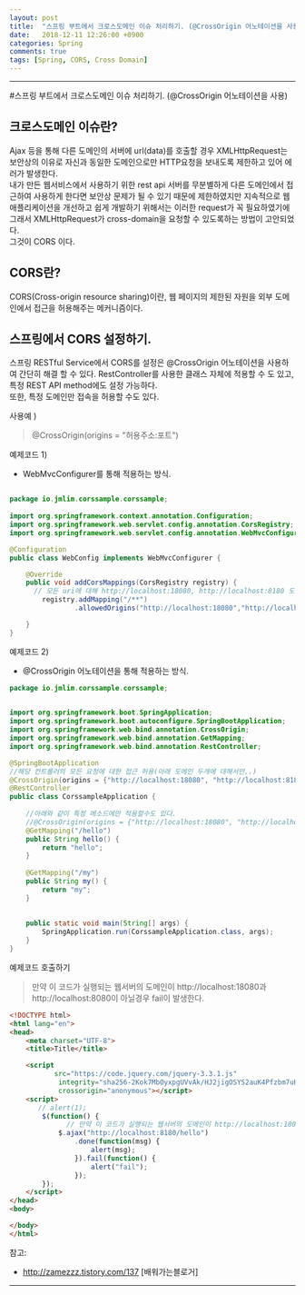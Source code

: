 ```yaml
---
layout: post
title:  "스프링 부트에서 크로스도메인 이슈 처리하기. (@CrossOrigin 어노테이션을 사용)"
date:   2018-12-11 12:26:00 +0900
categories: Spring
comments: true
tags: [Spring, CORS, Cross Domain]
---
```


---

#스프링 부트에서 크로스도메인 이슈 처리하기. (@CrossOrigin 어노테이션을 사용)

크로스도메인 이슈란?
--
Ajax 등을 통해 다른 도메인의 서버에 url(data)를 호출할 경우 XMLHttpRequest는 보안상의 이유로 자신과 동일한 도메인으로만 HTTP요청을 보내도록 제한하고 있어 에러가 발생한다.<br/>
내가 만든 웹서비스에서 사용하기 위한 rest api 서버를 무분별하게 다른 도메인에서 접근하여 사용하게 한다면 보안상 문제가 될 수 있기 때문에 제한하였지만 
지속적으로 웹 애플리케이션을 개선하고 쉽게 개발하기 위해서는 이러한 request가 꼭 필요하였기에 그래서 XMLHttpRequest가 cross-domain을 요청할 수 있도록하는 방법이 고안되었다.<br/>
그것이 CORS 이다.

CORS란?
--
CORS(Cross-origin resource sharing)이란, 웹 페이지의 제한된 자원을 외부 도메인에서 접근을 허용해주는 메커니즘이다.

스프링에서 CORS 설정하기.
--
스프링 RESTful Service에서 CORS를 설정은 @CrossOrigin 어노테이션을 사용하여 간단히 해결 할 수 있다.
RestController를 사용한 클래스 자체에 적용할 수 도 있고, 특정 REST API method에도 설정 가능하다.<br/>
또한, 특정 도메인만 접속을 허용할 수도 있다.  

사용예 ) 
> @CrossOrigin(origins = "허용주소:포트")


예제코드 1) 
 - WebMvcConfigurer를 통해 적용하는 방식.


```java

package io.jmlim.corssample.corssample;
 
import org.springframework.context.annotation.Configuration;
import org.springframework.web.servlet.config.annotation.CorsRegistry;
import org.springframework.web.servlet.config.annotation.WebMvcConfigurer;

@Configuration
public class WebConfig implements WebMvcConfigurer {

    @Override
    public void addCorsMappings(CorsRegistry registry) {
      // 모든 uri에 대해 http://localhost:18080, http://localhost:8180 도메인은 접근을 허용한다.
        registry.addMapping("/**")
                .allowedOrigins("http://localhost:18080","http://localhost:8180");

    }
}

```

예제코드 2) 
 - @CrossOrigin 어노테이션을 통해 적용하는 방식.


```java
package io.jmlim.corssample.corssample;

 
import org.springframework.boot.SpringApplication;
import org.springframework.boot.autoconfigure.SpringBootApplication;
import org.springframework.web.bind.annotation.CrossOrigin;
import org.springframework.web.bind.annotation.GetMapping;
import org.springframework.web.bind.annotation.RestController;

@SpringBootApplication
//해당 컨트롤러의 모든 요청에 대한 접근 허용(아래 도메인 두개에 대해서만..)
@CrossOrigin(origins = {"http://localhost:18080", "http://localhost:8180" }) 
@RestController
public class CorssampleApplication {
 
	//아래와 같이 특정 메소드에만 적용할수도 있다.
    //@CrossOrigin(origins = {"http://localhost:18080", "http://localhost:8180" })
    @GetMapping("/hello")
    public String hello() {
        return "hello";
    }
	
	@GetMapping("/my")
    public String my() {
        return "my";
    }
	
 
    public static void main(String[] args) {
        SpringApplication.run(CorssampleApplication.class, args);
    }
}
```

예제코드 호출하기
 > 만약 이 코드가 실행되는 웹서버의 도메인이 http://localhost:18080과 http://localhost:8080이 아닐경우 fail이 발생한다.
 

```html
<!DOCTYPE html>
<html lang="en">
<head>
    <meta charset="UTF-8">
    <title>Title</title>

    <script
           src="https://code.jquery.com/jquery-3.3.1.js"
            integrity="sha256-2Kok7MbOyxpgUVvAk/HJ2jigOSYS2auK4Pfzbm7uH60="
            crossorigin="anonymous"></script>
    <script>
       // alert(1);
        $(function() {
			  // 만약 이 코드가 실행되는 웹서버의 도메인이 http://localhost:18080과 http://localhost:8080이 아닐경우 fail이 발생한다.
            $.ajax("http://localhost:8180/hello")
                .done(function(msg) {
                    alert(msg);
                }).fail(function() {
                    alert("fail");
                });
        });
    </script>
</head>
<body>

</body>
</html>
```

참고: 
 - http://zamezzz.tistory.com/137 [배워가는블로거]

[jekyll-docs]: https://jekyllrb.com/docs/home
[jekyll-gh]:   https://github.com/jekyll/jekyll
[jekyll-talk]: https://talk.jekyllrb.com/

---


